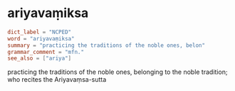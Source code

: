 # ariyavaṃiksa

``` toml
dict_label = "NCPED"
word = "ariyavaṃiksa"
summary = "practicing the traditions of the noble ones, belon"
grammar_comment = "mfn."
see_also = ["ariya"]
```

practicing the traditions of the noble ones, belonging to the noble tradition; who recites the Ariyavaṃsa\-sutta

